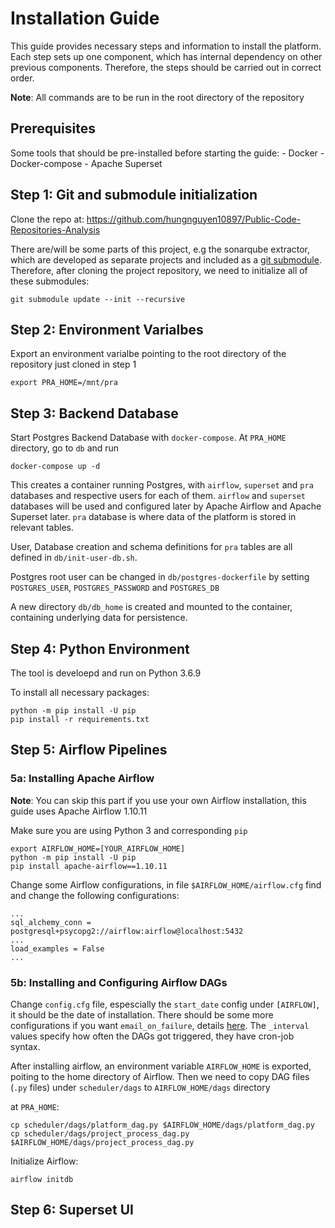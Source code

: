 # Installation Guide

This guide provides necessary steps and information to install the platform. Each step sets up one component, which has internal dependency on other previous components. Therefore, the steps should be carried out in correct order.

**Note**: All commands are to be run in the root directory of the repository

## Prerequisites
Some tools that should be pre-installed before starting the guide:
    - Docker
    - Docker-compose
    - Apache Superset
    
## Step 1: Git and submodule initialization

Clone the repo at: https://github.com/hungnguyen10897/Public-Code-Repositories-Analysis

There are/will be some parts of this project, e.g the sonarqube extractor, which are developed as separate projects and included as a [git submodule](https://git-scm.com/book/en/v2/Git-Tools-Submodules). Therefore, after cloning the project repository, we need to initialize all of these submodules:

```
git submodule update --init --recursive
```

## Step 2: Environment Varialbes

Export an environment varialbe pointing to the root directory of the repository just cloned in step 1
```
export PRA_HOME=/mnt/pra
```
## Step 3: Backend Database

Start Postgres Backend Database with `docker-compose`. At `PRA_HOME` directory, go to `db` and run
```
docker-compose up -d
```
This creates a container running Postgres, with `airflow`, `superset` and `pra` databases and respective users for each of them. `airflow` and `superset` databases will be used and configured later by Apache Airflow and Apache Superset later. `pra` database is where data of the platform is stored in relevant tables.

User, Database creation and schema definitions for `pra` tables are all defined in `db/init-user-db.sh`.

Postgres root user can be changed in `db/postgres-dockerfile` by setting `POSTGRES_USER`, `POSTGRES_PASSWORD` and `POSTGRES_DB`

A new directory `db/db_home` is created and mounted to the container, containing underlying data for persistence.
## Step 4: Python Environment

The tool is develoepd and run on Python 3.6.9

To install all necessary packages: 
```
python -m pip install -U pip
pip install -r requirements.txt
```
## Step 5: Airflow Pipelines

### 5a: Installing Apache Airflow
**Note**: You can skip this part if you use your own Airflow installation, this guide uses Apache Airflow 1.10.11

Make sure you are using Python 3 and corresponding `pip`

```
export AIRFLOW_HOME=[YOUR_AIRFLOW_HOME]
python -m pip install -U pip
pip install apache-airflow==1.10.11
```

Change some Airflow configurations, in file `$AIRFLOW_HOME/airflow.cfg` find and change the following configurations:

```
...
sql_alchemy_conn = postgresql+psycopg2://airflow:airflow@localhost:5432
...
load_examples = False
...
```

### 5b: Installing and Configuring Airflow DAGs

Change `config.cfg` file, espescially the `start_date` config under `[AIRFLOW]`, it should be the date of installation. There should be some more configurations if you want `email_on_failure`, details [here](https://helptechcommunity.wordpress.com/2020/04/04/airflow-email-configuration/). The `_interval` values specify how often the DAGs got triggered, they have cron-job syntax.

After installing airflow, an environment variable `AIRFLOW_HOME` is exported, poiting to the home directory of Airflow. Then we need to copy DAG files (`.py` files) under `scheduler/dags` to `AIRFLOW_HOME/dags` directory

at `PRA_HOME`:
```
cp scheduler/dags/platform_dag.py $AIRFLOW_HOME/dags/platform_dag.py
cp scheduler/dags/project_process_dag.py $AIRFLOW_HOME/dags/project_process_dag.py
```

Initialize Airflow:
```
airflow initdb
```


## Step 6: Superset UI